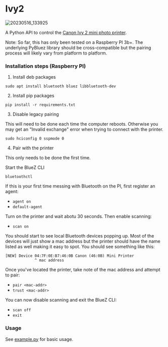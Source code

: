 # Ivy2

![20230516_133925](https://github.com/dtgreene/ivy2/assets/24302976/1e9d4931-caf8-4aab-a176-1239dbba6856)


A Python API to control the [Canon Ivy 2 mini photo printer](https://www.usa.canon.com/shop/p/ivy-2-mini-photo-printer).

Note: So far, this has only been tested on a Raspberry PI 3b+.  The underlying PyBluez library should be cross-compatible but the pairing process will likely vary from platform to platform.

### Installation steps (Raspberry PI)

1. Install deb packages
```
sudo apt install bluetooth bluez libbluetooth-dev
```

2. Install pip packages
```
pip install -r requirements.txt
```

3. Disable legacy pairing

This will need to be done each time the computer reboots.  Otherwise you may get an "Invalid exchange" error when trying to connect with the printer.

```
sudo hciconfig 0 sspmode 0
```

4. Pair with the printer

This only needs to be done the first time.  

Start the BlueZ CLI 
```
bluetoothctl
```

If this is your first time messing with Bluetooth on the PI, first register an agent:
- `agent on`
- `default-agent`

Turn on the printer and wait abotu 30 seconds. Then enable scanning:
- `scan on`

You should start to see local Bluetooth devices popping up.  Most of the devices will just show a mac address but the printer should have the name listed as well making it easy to spot.  You should see something like this:

```
[NEW] Device 04:7F:0E:B7:46:0B Canon (46:0B) Mini Printer
             ^ mac address
```

Once you've located the printer, take note of the mac address and attempt to pair:
- `pair <mac-addr>`
- `trust <mac-addr>`

You can now disable scanning and exit the BlueZ CLI:
- `scan off`
- `exit`

### Usage

See [example.py](example.py) for basic usage.
